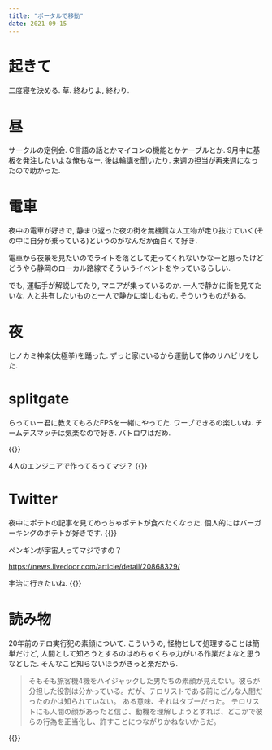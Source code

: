 ```yaml
---
title: "ポータルで移動"
date: 2021-09-15
---
```


# 起きて
二度寝を決める. 草. 終わりよ, 終わり.

# 昼
サークルの定例会. C言語の話とかマイコンの機能とかケーブルとか. 9月中に基板を発注したいよな俺もなー. 後は輪講を聞いたり. 来週の担当が再来週になったので助かった.

# 電車
夜中の電車が好きで, 静まり返った夜の街を無機質な人工物が走り抜けていく(その中に自分が乗っている)というのがなんだか面白くて好き.

電車から夜景を見たいのでライトを落として走ってくれないかなーと思ったけどどうやら静岡のローカル路線でそういうイベントをやっているらしい.

でも, 運転手が解説してたり, マニアが集っているのか. 一人で静かに街を見てたいな. 人と共有したいものと一人で静かに楽しむもの. そういうものがある.
# 夜
ヒノカミ神楽(太極拳)を踊った. ずっと家にいるから運動して体のリハビリをした.

# splitgate
らってぃー君に教えてもろたFPSを一緒にやってた. ワープできるの楽しいね. チームデスマッチは気楽なので好き. バトロワはだめ.

{{<tweet user="dango_bot" id="1438149831927615490">}}

4人のエンジニアで作ってるってマジ？
{{<tweet user="dango_bot" id="1438072994417446916">}}
# Twitter
夜中にポテトの記事を見てめっちゃポテトが食べたくなった. 個人的にはバーガーキングのポテトが好きです.
{{<tweet user="dango_bot" id="1437985667166851072">}}

ペンギンが宇宙人ってマジですの？

https://news.livedoor.com/article/detail/20868329/

宇治に行きたいね.
{{<tweet user="dango_bot" id="1437958767988002816">}}
# 読み物
20年前のテロ実行犯の素顔について. こういうの, 怪物として処理することは簡単だけど, 人間として知ろうとするのはめちゃくちゃ力がいる作業だよなと思うなどした. そんなこと知らないほうがきっと楽だから.

> そもそも旅客機4機をハイジャックした男たちの素顔が見えない。彼らが分担した役割は分かっている。だが、テロリストである前にどんな人間だったのかは知られていない。
> ある意味、それはタブーだった。
> テロリストにも人間の顔があったと信じ、動機を理解しようとすれば、どこかで彼らの行為を正当化し、許すことにつながりかねないからだ。

{{<tweet user="dango_bot" id="1437705180372406272">}}
